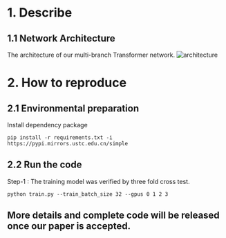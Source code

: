 # 1. Describe
## 1.1 Network Architecture
The architecture of our multi-branch Transformer network.
![architecture ](resources/AGMB.pn)
# 2. How to reproduce
## 2.1 Environmental preparation
Install dependency package
```
pip install -r requirements.txt -i https://pypi.mirrors.ustc.edu.cn/simple
```

## 2.2 Run the code
Step-1 : The training model was verified by three fold cross test.
```terminal
python train.py --train_batch_size 32 --gpus 0 1 2 3
```


## More details and complete code will be released once our paper is accepted.
